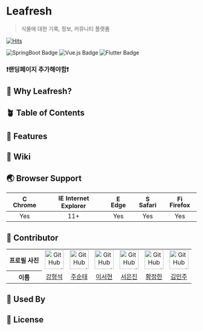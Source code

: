 # Leafresh
> 식물에 대한 기록, 정보, 커뮤니티 플랫폼

[![Hits](https://hits.seeyoufarm.com/api/count/incr/badge.svg?url=https%3A%2F%2Fgithub.com%2FLeafresh-2024&count_bg=%23565AE5&title_bg=%23B3B3B3&icon=&icon_color=%23E7E7E7&title=Leafresh&edge_flat=false)](https://hits.seeyoufarm.com)

![SpringBoot Badge](https://img.shields.io/badge/SpringBoot-v3.3.3-%236DB33F?style=flat&logo=spring-boot&logoColor=white)
![Vue.js Badge](https://img.shields.io/badge/Vue.js-v3.4.29-4FC08D?style=flat&logo=vue.js&logoColor=white)
![Flutter Badge](https://img.shields.io/badge/Flutter-v3.24-02569B?style=flat&logo=flutter&logoColor=white)

### ❗랜딩페이지 추가해야함❗

## 🌱 Why Leafresh?

## 🪴 Table of Contents

## 🔧 Features

## 🐾 Wiki

## 🌏 Browser Support

| <img src="https://user-images.githubusercontent.com/1215767/34348387-a2e64588-ea4d-11e7-8267-a43365103afe.png" alt="Chrome" width="16px" height="16px" /> Chrome | <img src="https://user-images.githubusercontent.com/1215767/34348590-250b3ca2-ea4f-11e7-9efb-da953359321f.png" alt="IE" width="16px" height="16px" /> Internet Explorer | <img src="https://user-images.githubusercontent.com/1215767/34348380-93e77ae8-ea4d-11e7-8696-9a989ddbbbf5.png" alt="Edge" width="16px" height="16px" /> Edge | <img src="https://user-images.githubusercontent.com/1215767/34348394-a981f892-ea4d-11e7-9156-d128d58386b9.png" alt="Safari" width="16px" height="16px" /> Safari | <img src="https://user-images.githubusercontent.com/1215767/34348383-9e7ed492-ea4d-11e7-910c-03b39d52f496.png" alt="Firefox" width="16px" height="16px" /> Firefox |
| :---------: | :---------: | :---------: | :---------: | :---------: |
| Yes | 11+ | Yes | Yes | Yes |

## 💬 Contributor

<table>
  <tr>
    <th style="text-align: center;">프로필 사진</th>
    <td style="text-align: center;"><img src="https://avatars.githubusercontent.com/ppudding3861" alt="GitHub 프로필 사진" style="width: 50px; height: 50px;"></td>
    <td style="text-align: center;"><img src="https://avatars.githubusercontent.com/stjoo0925" alt="GitHub 프로필 사진" style="width: 50px; height: 50px;"></td>
    <td style="text-align: center;"><img src="https://avatars.githubusercontent.com/dansun2" alt="GitHub 프로필 사진" style="width: 50px; height: 50px;"></td>
    <td style="text-align: center;"><img src="https://avatars.githubusercontent.com/jinnyjinny12" alt="GitHub 프로필 사진" style="width: 50px; height: 50px;"></td>
    <td style="text-align: center;"><img src="https://avatars.githubusercontent.com/hwangjeonghan" alt="GitHub 프로필 사진" style="width: 50px; height: 50px;"></td>
    <td style="text-align: center;"><img src="https://avatars.githubusercontent.com/minju132" alt="GitHub 프로필 사진" style="width: 50px; height: 50px;"></td>
  </tr>
  <tr>
   <tr>
    <th style="text-align: center;">이름</th>
    <td style="text-align: center;"><a href="https://github.com/ppudding3861" target="_blank">강형석</a></td>
    <td style="text-align: center;"><a href="https://github.com/stjoo0925" target="_blank">주순태</a></td>
    <td style="text-align: center;"><a href="https://github.com/dansun2" target="_blank">이서현</a></td>
    <td style="text-align: center;"><a href="https://github.com/jinnyjinny12" target="_blank">서은진</a></td>
    <td style="text-align: center;"><a href="https://github.com/hwangjeonghan" target="_blank">황정한</a></td>
    <td style="text-align: center;"><a href="https://github.com/minju132" target="_blank">김민주</a></td>
   </tr>
  </tr>
</table>

## 🚀 Used By

## 📜 License
